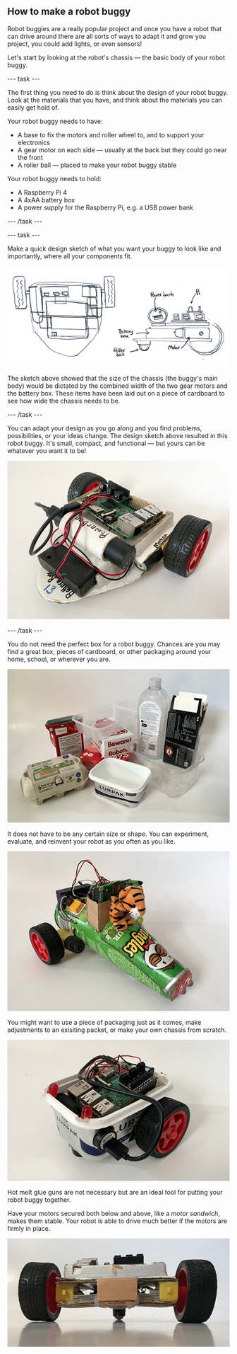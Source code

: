 ## How to make a robot buggy

Robot buggies are a really popular project and once you have a robot that can drive around there are all sorts of ways to adapt it and grow you project, you could add lights, or even sensors!

Let's start by looking at the robot's chassis — the basic body of your robot buggy.


--- task ---

The first thing you need to do is think about the design of your robot buggy. Look at the materials that you have, and think about the materials you can easily get hold of. 

Your robot buggy needs to have:

+ A base to fix the motors and roller wheel to, and to support your electronics
+ A gear motor on each side — usually at the back but they could go near the front
+ A roller ball — placed to make your robot buggy stable

Your robot buggy needs to hold:

+ A Raspberry Pi 4
+ A 4xAA battery box
+ A power supply for the Raspberry Pi, e.g. a USB power bank

--- /task ---

--- task ---

Make a quick design sketch of what you want your buggy to look like and importantly, where all your components fit.

![Example buggy design sketch](images/buggy_designSketch.png)

The sketch above showed that the size of the chassis (the buggy's main body) would be dictated by the combined width of the two gear motors and the battery box. These items have been laid out on a piece of cardboard to see how wide the chassis needs to be.

--- /task ---

You can adapt your design as you go along and you find problems, possibilities, or your ideas change. The design sketch above resulted in this robot buggy. It's small, compact, and functional — but yours can be whatever you want it to be!

![Example buggy](images/buggy_exampleBuggy.png)

--- /task ---

You do not need the perfect box for a robot buggy. Chances are you may find a great box, pieces of cardboard, or other packaging around your home, school, or wherever you are.

![Buggy making materials](images/buggy_materials.png)

It does not have to be any certain size or shape. You can experiment, evaluate, and reinvent your robot as you often as you like.

![Example buggy](images/buggy_exampleBuggy2.png)

You might want to use a piece of packaging just as it comes, make adjustments to an exisiting packet, or make your own chassis from scratch.

![Example buggy](images/buggy_exampleBuggy3.png)

Hot melt glue guns are not necessary but are an ideal tool for putting your robot buggy together.

Have your motors secured both below and above, like a _motor sandwich_, makes them stable. Your robot is able to drive much better if the motors are firmly in place. 

![Motor sandwich](images/buggy_motorSandwich.png)

